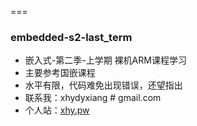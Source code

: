 ===
### embedded-s2-last_term

* 嵌入式-第二季-上学期 裸机ARM课程学习
* 主要参考国嵌课程
* 水平有限，代码难免出现错误，还望指出
* 联系我：xhydyxiang # gmail.com
* 个人站：[xhy.pw](http://xhy.pw "xhy.pw") 
